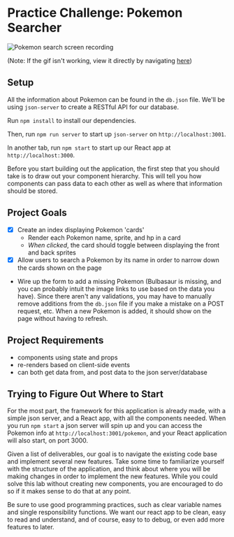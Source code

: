 # Practice Challenge: Pokemon Searcher

![Pokemon search screen recording](https://curriculum-content.s3.amazonaws.com/react/pokemon.gif)

(Note: If the gif isn't working, view it directly by navigating [here](https://curriculum-content.s3.amazonaws.com/react/pokemon.gif))

## Setup

All the information about Pokemon can be found in the `db.json` file. We'll
be using `json-server` to create a RESTful API for our database.

Run `npm install` to install our dependencies.

Then, run `npm run server` to start up `json-server` on `http://localhost:3001`.

In another tab, run `npm start` to start up our React app at `http://localhost:3000`.

Before you start building out the application, the first step that you should
take is to draw out your component hierarchy. This will tell you how components
can pass data to each other as well as where that information should be stored.

## Project Goals

- [x] Create an index displaying Pokemon 'cards'
  - Render each Pokemon name, sprite, and hp in a card
  - _When clicked_, the card should toggle between displaying the front and back
    sprites
- [x] Allow users to search a Pokemon by its name in order to narrow down the cards
  shown on the page
- Wire up the form to add a missing Pokemon (Bulbasaur is missing, and you can
  probably intuit the image links to use based on the data you have). Since
  there aren't any validations, you may have to manually remove additions from
  the `db.json` file if you make a mistake on a POST request, etc. When a new
  Pokemon is added, it should show on the page without having to refresh.

## Project Requirements

- components using state and props
- re-renders based on client-side events
- can both get data from, and post data to the json server/database

## Trying to Figure Out Where to Start

For the most part, the framework for this application is already made, with a
simple json server, and a React app, with all the components needed. When you
run `npm start` a json server will spin up and you can access the Pokemon info
at `http://localhost:3001/pokemon`, and your React application will also start,
on port 3000.

Given a list of deliverables, our goal is to navigate the existing code base and
implement several new features. Take some time to familiarize yourself with the
structure of the application, and think about where you will be making changes
in order to implement the new features. While you could solve this lab without
creating new components, you are encouraged to do so if it makes sense to do
that at any point.

Be sure to use good programming practices, such as clear variable names and
single responsibility functions. We want our react app to be clean, easy to
read and understand, and of course, easy to to debug, or even add more
features to later.
